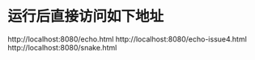 # 运行后直接访问如下地址
http://localhost:8080/echo.html
http://localhost:8080/echo-issue4.html
http://localhost:8080/snake.html